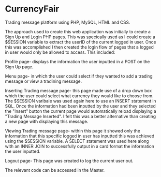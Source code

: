 # CurrencyFair
Trading message platform using PHP, MySQL, HTML and CSS.

The approach used to create this web application was initially to create a Sign Up and Login PHP pages. This was specically used as I could create a $SESSION variable to extract the userID of the current logged in user. Once this was accomplished I then created the login flow of pages that a logged in user would only be allowed to access. This included:

Profile page- displays the information the user inputted in a POST on the Sign Up page.

Menu page- in which the user could select if they wanted to add a trading message or view a tradining message.

Inserting Trading message page- this page made use of a drop down box which the user could select what currency they would like to choose from. The $SESSION varibale was used again here to use an INSERT statement in SQL. Once the information had been inputted by the user and they selected the "Insert" button the current page would automatically reload displaying a "Trading Message Inserted". I felt this was a better alternative than creating a new page with displaying this message.

Viewing Trading message page- within this page it showed only the information that this specific logged in user has inputted this was achieved using the $SESSION variable. A SELECT statement was used here along with an INNER JOIN to successfully output in a card format the information the user inputted. 

Logout page- This page was created to log the current user out.

The relevant code can be accessed in the Master.
